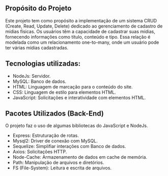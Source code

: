 ## Propósito do Projeto
Este projeto tem como propósito a implementação de um sistema CRUD (Create, Read, Update, Delete) dedicado ao gerenciamento de cadastro de mídias físicas. Os usuários têm a capacidade de cadastrar suas mídias, fornecendo informações como título, conteúdo e tipo. Essa relação é modelada como um relacionamento one-to-many, onde um usuário pode ter várias mídias cadastradas.

## Tecnologias utilizadas:
* NodeJs: Servidor.
* MySQL: Banco de dados.
* HTML: Linguagem de marcação para o conteúdo do site.
* CSS: Linguagem de estilo para elementos HTML.
* JavaScript: Solicitações e interatividade com elementos HTML.

## Pacotes Utilizados (Back-End)
O projeto faz o uso de algumas bibliotecas do JavaScript e NodeJs.

* Express: Estruturação de rotas.
* Mysql2: Driver de conexão com MySQL.
* Sequelize: Simplifiar interações com Banco de dados.
* Axios: Solicitações HTTP.
* Node-Cache: Armazenamento de dados em cache de memória.
* Path: Manipulação de arquivos e diretórios.
* FS (File-System): Leitura e escrita de arquivos.